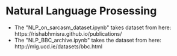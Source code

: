 # Natural Language Prosessing


<ul>
   <li> The "NLP_on_sarcasm_dataset.ipynb" takes dataset from here: https://rishabhmisra.github.io/publications/</li>
   <li> The "NLP_BBC_archive.ipynb" takes the dataset from here: http://mlg.ucd.ie/datasets/bbc.html</li>
</ul>
